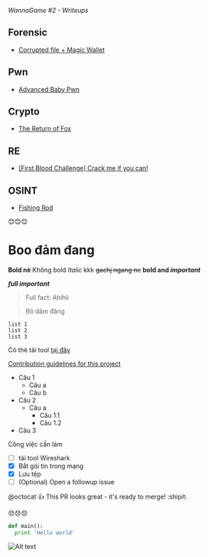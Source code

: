 *WannaGame \#2 - Writeups*
## Forensic
- [Corrupted file + Magic Wallet](Forensic/README.md)
## Pwn
- [Advanced Baby Pwn](Pwn/README.md)
## Crypto
- [The Return of Fox](Crypto/README.md)
## RE
- [\[First Blood Challenge\] Crack me if you can!](RE/README.md)
## OSINT
- [Fishing Rod](OSINT/README.md)

:blush::blush::blush:










# Boo đảm đang
**Bold nè** Không bold
*Italic* kkk
~~gachj ngang ne~~
**bold and _important_**

***full important***
>Full fact: Ahihii

>Bô dâm đãng

```
list 1
list 2
list 3
```

Có thẻ tải tool [tại đây](https://facebook.com)

[Contribution guidelines for this project](docs/CONTRIBUTING.md)

- Câu 1
  - Câu a
  - Câu b
- Câu 2
  - Câu a
    - Câu 1.1
    - Câu 1.2
- Câu 3


Công việc cần làm
- [ ] tải tool Wireshark
- [x] Bắt gói tin trong mạng
- [x] Lưu tệp
- [ ] \(Optional) Open a followup issue

@octocat :+1: This PR looks great - it's ready to merge! :shipit:

:disappointed::disappointed::disappointed:

```python
def main():
  print 'Hello world'
 ```

 ![Alt text](https://github.com/minhgalaxy/WannaGame2/blob/master/6f0160a8da73fa132bd89cda6ff6061d.jpg?raw=true "Hình ảnh title")

 
 
